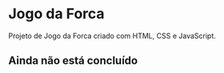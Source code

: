 # Jogo da Forca
Projeto de Jogo da Forca criado com HTML, CSS e JavaScript.

## Ainda não está concluído
